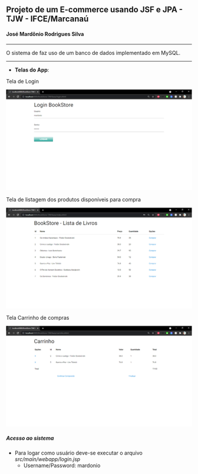 ## Projeto de um E-commerce usando JSF e JPA - TJW - IFCE/Marcanaú

#### José Mardônio Rodrigues Silva

------

O sistema de faz uso de um banco de dados implementado em MySQL.

------

- **Telas do App**:

Tela de Login

![](https://github.com/MardonioEng/projeto2-tjw-jsf-jpa/blob/main/fotos-sistema/1.PNG)

Tela de listagem dos produtos disponíveis para compra

![](https://github.com/MardonioEng/projeto2-tjw-jsf-jpa/blob/main/fotos-sistema/2.PNG)

Tela Carrinho de compras

![](https://github.com/MardonioEng/projeto2-tjw-jsf-jpa/blob/main/fotos-sistema/3.PNG)



##### Acesso ao sistema

- Para logar como usuário deve-se executar o arquivo *src/main/webapp/login.jsp*
  - Username/Password: mardonio